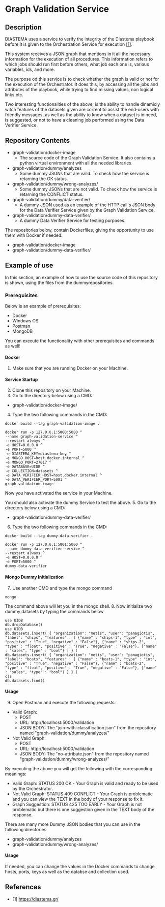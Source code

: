 # Graph Validation Service

## Description
DIASTEMA uses a service to verify the integrity of the Diastema playbook before it is given to the Orchestration Service for execution [[1]](https://github.com/DIASTEMA-UPRC/graph-validation-service/blob/main/README.md#references).

This system receives a JSON graph that mentions in it all the necessary information for the execution of all procedures. This information refers to which jobs should run first before others, what job each one is, various variables, ids, and more.

The purpose od this service is to check whether the graph is valid or not for the execution of the Orchestrator. It does this, by accessing all the jobs and attributes of the playbook, while trying to find missing values, non logical links etc.

Two interesting functionalities of the above, is the ability to handle dinamicly witch features of the datasets given are corrent to assist the end-users with friendly messages, as well as the ability to know when a dataset is in need, is suggested, or not to have a cleaning job performed using the Data Verifier Service.

## Repository Contents
- graph-validation/docker-image
  - The source code of the Graph Validation Service. It also contains a python virtual environment with all the needed libraries.
- graph-validation/dummy/analyzes
  - Some dummy JSONs that are valid. To check how the service is retarning the OK status.
- graph-validation/dummy/wrong-analyzes/
  - Some dummy JSONs that are not valid. To check how the service is retarning the CONFLICT status.
- graph-validation/dummy/data-verifier/
  - A dummy JSON used as an example of the HTTP call's JSON body for the Data Verifier Service given by the Graph Validation Service.
- graph-validation/dummy-data-verifier/
  - A dummy Data Verifier Service for testing purposes.

The repositories below, contain Dockerfiles, giving the opportunity to use them with Docker if needed.
- graph-validation/docker-image
- graph-validation/dummy-data-verifier/

## Example of use
In this section, an example of how to use the source code of this repository is shown, using the files from the dummyrepositories.

### Prerequisites
Below is an example of prerequisites:
- Docker
- Windows OS
- Postman
- MongoDB

You can execute the functionality with other prerequisites and commands as well!

#### Docker
1. Make sure that you are running Docker on your Machine.

#### Service Startup
2. Clone this repository on your Machine.
3. Go to the directory below using a CMD:
- graph-validation/docker-image/
4. Type the two following commands in the CMD:
```
docker build --tag graph-validation-image .
```
```
docker run -p 127.0.0.1:5000:5000 ^
--name graph-validation-service ^
--restart always ^
-e HOST=0.0.0.0 ^
-e PORT=5000 ^
-e DIASTEMA_KEY=diastema-key ^
-e MONGO_HOST=host.docker.internal ^
-e MONGO_PORT=27017 ^
-e DATABASE=UIDB ^
-e COLLECTION=datasets ^
-e DATA_VERIFIER_HOST=host.docker.internal ^
-e DATA_VERIFIER_PORT=5001 ^
graph-validation-image
```
Now you have activated the service in your Machine.

You should also activate the dummy Service to test the above.
5. Go to the directory below using a CMD:
- graph-validation/dummy-data-verifier/
6. Type the two following commands in the CMD:
```
docker build --tag dummy-data-verifier .
```
```
docker run -p 127.0.0.1:5001:5000 ^
--name dummy-data-verifier-service ^
--restart always ^
-e HOST=0.0.0.0 ^
-e PORT=5000 ^
dummy-data-verifier
```
#### Mongo Dummy Initialization
7. Use another CMD and type the mongo command
```
mongo
```
The command above will let you in the mongo shell.
8. Now initialize two dummy datasets by typing the commands below
```
use UIDB
db.dropDatabase()
use UIDB
db.datasets.insert( { "organization": "metis", "user": "panagiotis", "label": "ships", "features" : [ {"name" : "ships-1", "type" : "int", "positive" : "True", "negative" : "False"}, {"name" : "ships-2", "type" : "float", "positive" : "True", "negative" : "False"}, {"name" : "sales", "type" : "bool"} ] } )
db.datasets.insert( { "organization": "metis", "user": "panagiotis", "label": "boats", "features" : [ {"name" : "boats-1", "type" : "int", "positive" : "True", "negative" : "False"}, {"name" : "boats-2", "type" : "float", "positive" : "True", "negative" : "False"}, {"name" : "sales", "type" : "bool"} ] } )
cls
db.datasets.find()

```

#### Usage
9. Open Postman and execute the following requests:
- Valid Graph:
   - POST
   - URL: http://localhost:5000/validation
   - JSON BODY: The "join-with-classification.json" from the repository named "graph-validation/dummy/analyzes/"
- Not Valid Graph:
   - POST
   - URL: http://localhost:5000/validation
   - JSON BODY: The "no-attribute.json" from the repository named "graph-validation/dummy/wrong-analyzes/"

By executing the above you will get the following with the corresponding meanings:
- Valid Graph: STATUS 200 OK - Your Graph is valid and ready to be used by the Orchestrator.
- Not Valid Graph: STATUS 409 CONFLICT - Your Graph is problematic and you can view the TEXT in the body of your response to fix it.
- Graph Suggestion: STATUS 425 TOO EARLY - Your Graph is not problematic but there is one suggestion given in the TEXT body of the response.

There are many more Dummy JSON bodies that you can use in the following directories:
- graph-validation/dummy/analyzes
- graph-validation/dummy/wrong-analyzes/

#### Usage
If needed, you can change the values in the Docker commands to change hosts, ports, keys as well as the databse and collection used.

## References
- [1] https://diastema.gr/
